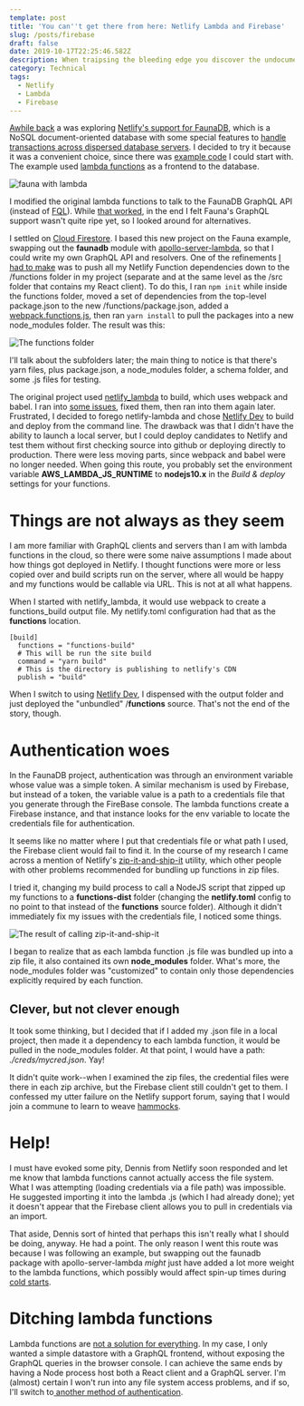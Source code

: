 ```yaml
---
template: post
title: 'You can''t get there from here: Netlify Lambda and Firebase'
slug: /posts/firebase
draft: false
date: 2019-10-17T22:25:46.582Z
description: When traipsing the bleeding edge you discover the undocumented things.
category: Technical
tags:
  - Netlify
  - Lambda
  - Firebase
---
```

[Awhile back](https://www.freecodecamp.org/news/how-to-use-faunadb/) a was exploring [Netlify's support for FaunaDB](https://www.netlify.com/blog/2019/09/10/announcing-the-faunadb-add-on-for-netlify/), which is a NoSQL document-oriented database with some special features to [handle transactions across dispersed database servers](https://fauna.com/blog/consistency-without-clocks-faunadb-transaction-protocol). I decided to try it because it was a convenient choice, since there was [example code](https://github.com/netlify/netlify-faunadb-example) I could start with.  The example used [lambda functions](https://docs.netlify.com/functions/overview/) as a frontend to the database. 

![fauna with lambda](https://user-images.githubusercontent.com/532272/42067494-5c4c2b94-7afb-11e8-91b4-0bef66d85584.png)

I modified the original lambda functions to talk to the FaunaDB GraphQL API (instead of [FQL](https://docs.fauna.com/fauna/current/api/fql/)). While [that worked](https://www.freecodecamp.org/news/how-to-use-faunadb/), in the end I felt Fauna's GraphQL support wasn't quite ripe yet, so I looked around for alternatives.

I settled on [Cloud Firestore](https://firebase.google.com/docs/firestore/rtdb-vs-firestore). I based this new project on the Fauna example, swapping out the **faunadb** module with [apollo-server-lambda](https://www.npmjs.com/package/apollo-server-lambda), so that I could write my own GraphQL API and resolvers. One of the refinements [I had to make](https://github.com/netlify/netlify-lambda/issues/112) was to push all my Netlify Function dependencies down to the /functions folder in my project (separate and at the same level as the /src folder that contains my React client). To do this, I ran `npm init` while inside the functions folder, moved a set of dependencies from the top-level package.json to the new /functions/package.json, added a [webpack.functions.js](https://github.com/netlify/netlify-lambda/issues/112#issuecomment-488644361), then ran `yarn install` to pull the packages into a new node_modules folder. The result was this:

![](/media/screenshot-2019-10-18-at-1.06.47-pm.png "The functions folder")

I'll talk about the subfolders later; the main thing to notice is that there's yarn files, plus package.json, a node_modules folder, a schema folder, and some .js files for testing.

The original project used [netlify_lambda](https://github.com/netlify/netlify-lambda) to build, which uses webpack and babel. I ran into [some issues](https://github.com/netlify/netlify-lambda/issues/183), fixed them, then ran into them again later. Frustrated, I decided to forego netlify-lambda and chose [Netlify Dev](https://www.netlify.com/products/dev/) to build and deploy from the command line. The drawback was that I didn't have the ability to launch a local server, but I could deploy candidates to Netlify and test them without first checking source into github or deploying directly to production. There were less moving parts, since webpack and babel were no longer needed. When going this route, you probably set the environment variable **AWS_LAMBDA_JS_RUNTIME** to
**nodejs10.x** in the _Build & deploy_ settings for your functions.

# Things are not always as they seem

I am more familiar with GraphQL clients and servers than I am with lambda functions in the cloud, so there were some naive assumptions I made about how things got deployed in Netlify. I thought functions were more or less copied over and build scripts run on the server, where all would be happy and my functions would be callable via URL. This is not at all what happens.

When I started with netlify_lambda, it would use webpack to create a functions_build output file. My netlify.toml configuration had that as the **functions** location.

```
[build]
  functions = "functions-build"
  # This will be run the site build
  command = "yarn build"
  # This is the directory is publishing to netlify's CDN
  publish = "build"
```

When I switch to using [Netlify Dev](https://www.netlify.com/products/dev/), I dispensed with the output folder and just deployed the "unbundled" /**functions** source. That's not the end of the story, though.

# Authentication woes

In the FaunaDB project, authentication was through an environment variable whose value was a simple token. A similar mechanism is used by Firebase, but instead of a token, the variable value is a path to a credentials file that you generate through the FireBase console. The lambda functions create a Firebase instance, and that instance looks for the env variable to locate the credentials file for authentication.

It seems like no matter where I put that credentials file or what path I used, the Firebase client would fail to find it. In the course of my research I came across a mention of Netlify's [zip-it-and-ship-it](https://github.com/netlify/zip-it-and-ship-it) utility, which other people with other problems recommended for bundling up functions in zip files.

I tried it, changing my build process to call a NodeJS script that zipped up my functions to a **functions-dist** folder (changing the **netlify.toml** config to no point to that instead of the **functions** source folder). Although it didn't immediately fix my issues with the credentials file, I noticed some things.

![](/media/screenshot-2019-10-18-at-1.58.30-pm.png "The result of calling zip-it-and-ship-it")

I began to realize that as each lambda function .js file was bundled up into a zip file, it also contained its own **node_modules** folder.  What's more, the node_modules folder was "customized" to contain only those dependencies explicitly required by each function.  

## Clever, but not clever enough

It took some thinking, but I decided that if I added my .json file in a local project, then made it a dependency to each lambda function, it would be pulled in the node_modules folder.  At that point, I would have a path:  _./creds/mycred.json_.  Yay!

It didn't quite work--when I examined the zip files, the credential files were there in each zip archive, but the Firebase client still couldn't get to them. I confessed my utter failure on the Netlify support forum, saying that I would join a commune to learn to weave [hammocks](https://www.twinoakshammocks.com/).

# Help!

I must have evoked some pity, Dennis from Netlify soon responded and let me know that lambda functions cannot actually access the file system. What I was attempting (loading credentials via a file path) was impossible. He suggested importing it into the lambda .js (which I had already done); yet it doesn't appear that the Firebase client allows you to pull in credentials via an import. 

That aside, Dennis sort of hinted that perhaps this isn't really what I should be doing, anyway.  He had a point. The only reason I went this route was because I was following an example, but swapping out the faunadb package with apollo-server-lambda _might_ just have added a lot more weight to the lambda functions, which possibly would affect spin-up times during [cold starts](https://hackernoon.com/im-afraid-you-re-thinking-about-aws-lambda-cold-starts-all-wrong-7d907f278a4f).

# Ditching lambda functions

Lambda functions are [not a solution for everything](https://hackernoon.com/developer-challenges-of-serverless-and-aws-lambda-8b8d5e299a34).  In my case, I only wanted a simple datastore with a GraphQL frontend, without exposing the GraphQL queries in the browser console. I can achieve the same ends by having a Node process host both a React client and a GraphQL server. I'm (almost) certain I won't run into any file system access problems, and if so, I'll switch to[ another method of authentication](https://cloud.google.com/docs/authentication/production).
